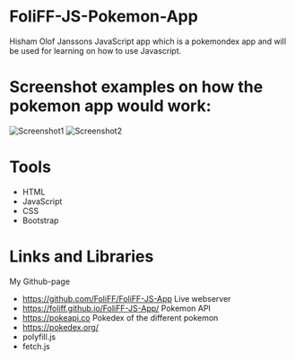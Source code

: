 # FoliFF-JS-Pokemon-App
 Hisham Olof Janssons JavaScript app
which is a pokemondex app and will be used for learning on how to use Javascript.
# Screenshot examples on how the pokemon app would work:
![Screenshot1](https://user-images.githubusercontent.com/99507280/163626643-67d87517-2346-4396-88d5-73cd4336a42c.JPG)
![Screenshot2](https://user-images.githubusercontent.com/99507280/163626653-bd9c0312-fd8a-47cd-912c-aeb38698e230.JPG)

# Tools
- HTML
- JavaScript
- CSS
- Bootstrap

# Links and Libraries
My Github-page
- https://github.com/FoliFF/FoliFF-JS-App
Live webserver
- https://foliff.github.io/FoliFF-JS-App/
Pokemon API
- https://pokeapi.co
Pokedex of the different pokemon
- https://pokedex.org/
- polyfill.js
- fetch.js
